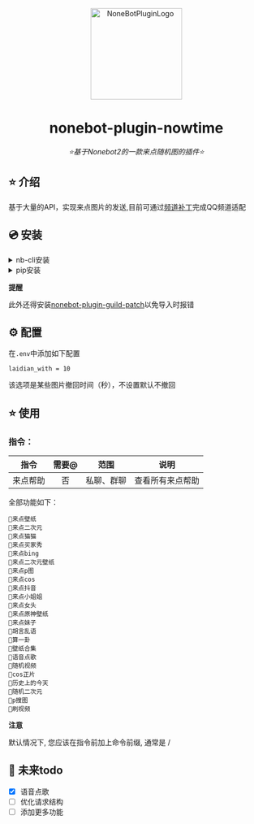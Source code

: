 <div align="center">

<a href="https://v2.nonebot.dev/store"><img src="https://v2.nonebot.dev/logo.png" width="180" height="180" alt="NoneBotPluginLogo"></a>

</div>

<div align="center">

# nonebot-plugin-nowtime

_⭐基于Nonebot2的一款来点随机图的插件⭐_


</div>


## ⭐ 介绍

基于大量的API，实现来点图片的发送,目前可通过[频道补丁](https://github.com/mnixry/nonebot-plugin-guild-patch)完成QQ频道适配

## 💿 安装

<details>
<summary>nb-cli安装</summary>

在项目目录文件下运行

```
nb plugin install nonebot_plugin_laidian
```
</details>

<details>
<summary>pip安装</summary>

```
pip install nonebot-plugin-laidian
```
</details>

**提醒**

此外还得安装[nonebot-plugin-guild-patch](https://github.com/mnixry/nonebot-plugin-guild-patch)以免导入时报错


## ⚙️ 配置

在```.env```中添加如下配置

```
laidian_with = 10
```

该选项是某些图片撤回时间（秒），不设置默认不撤回


## ⭐ 使用

### 指令：
| 指令 | 需要@ | 范围 | 说明 |
|:-----:|:----:|:----:|:----:|
|来点帮助|否|私聊、群聊|查看所有来点帮助|


全部功能如下：
```
🚪来点壁纸   
🚪来点二次元 
🚪来点猫猫   
🚪来点买家秀 
🚪来点bing   
🚪来点二次元壁纸
🚪来点p图    
🚪来点cos    
🚪来点抖音   
🚪来点小姐姐 
🚪来点女头   
🚪来点原神壁纸
🚪来点妹子   
🚪胡言乱语  
🚪算一卦     
🚪壁纸合集   
🚪语音点歌 
🚪随机视频   
🚪cos正片 
🚪历史上的今天
🚪随机二次元
🚪p搜图   
🚪刷视频     
```    
**注意**

默认情况下, 您应该在指令前加上命令前缀, 通常是 /

## 🌙 未来todo

- [x] 语音点歌
- [ ] 优化请求结构
- [ ] 添加更多功能
